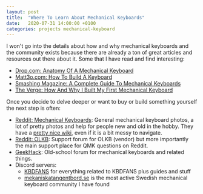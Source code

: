 ```yaml
---
layout: post
title:  "Where To Learn About Mechanical Keyboards"
date:   2020-07-31 14:00:00 +0100
categories: projects mechanical-keyboard
---
```


I won't go into the details about how and why mechanical keyboards and the community exists because there are already a ton of great articles and resources out there about it. Some that I have read and find interesting:

- [Drop.com: Anatomy Of A Mechanical Keyboard](https://drop.com/talk/10016/anatomy-of-a-mechanical-keyboard)
- [Matt3o.com: How To Build A Keyboard](https://matt3o.com/all-you-need-to-build-a-custom-keyboard/)
- [Smashing Magazine: A Complete Guide To Mechanical Keyboards](https://www.smashingmagazine.com/2020/05/complete-guide-mechanical-keyboards/
)
- [The Verge: How And Why I Built My First Mechanical Keyboard](https://www.theverge.com/2019/6/21/18683728/mechanical-keyboard-diy-building-guide-how-to-75-percent-pcb-case-zealio-keyswitches-zealpc)

Once you decide to delve deeper or want to buy or build something yourself the next step is often:
- [Reddit: Mechanical Keyboards](https://www.reddit.com/r/MechanicalKeyboards/): General mechanical keyboard photos, a lot of pretty photos and help for people new and old in the hobby. They have a [pretty nice wiki](https://www.reddit.com/r/MechanicalKeyboards/wiki/index), even if it is a bit messy to navigate.
- [Reddit: OLKB](https://www.reddit.com/r/olkb/): Support forum for OLKB (vendor) but more importantly the main support place for QMK questions on Reddit.
- [GeekHack](https://geekhack.org/index.php): Old-school forum for mechanical keyboards and related things.
- Discord servers:
  - [KBDFANS](https://discord.gg/kbdfans) for everything related to KBDFANS plus guides and stuff
  - [mekaniskatangentbord.se](http://mekaniskatangentbord.se) is the most active Swedish mechanical keyboard community I have found